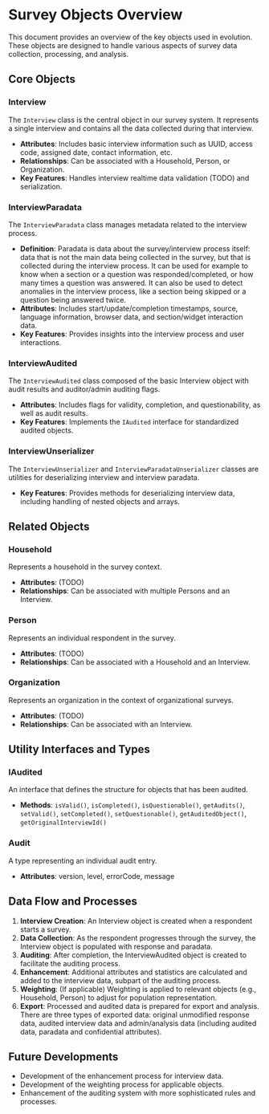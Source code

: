 # Survey Objects Overview

This document provides an overview of the key objects used in evolution. These objects are designed to handle various aspects of survey data collection, processing, and analysis.

## Core Objects

### Interview

The `Interview` class is the central object in our survey system. It represents a single interview and contains all the data collected during that interview.

- **Attributes**: Includes basic interview information such as UUID, access code, assigned date, contact information, etc.
- **Relationships**: Can be associated with a Household, Person, or Organization.
- **Key Features**: Handles interview realtime data validation (TODO) and serialization.

### InterviewParadata

The `InterviewParadata` class manages metadata related to the interview process.

- **Definition**: Paradata is data about the survey/interview process itself: data that is not the main data being collected in the survey, but that is collected during the interview process. It can be used for example to know when a section or a question was responded/completed, or how many times a question was answered. It can also be used to detect anomalies in the interview process, like a section being skipped or a question being answered twice.
- **Attributes**: Includes start/update/completion timestamps, source, language information, browser data, and section/widget interaction data.
- **Key Features**: Provides insights into the interview process and user interactions.

### InterviewAudited

The `InterviewAudited` class composed of the basic Interview object with audit results and auditor/admin auditing flags.

- **Attributes**: Includes flags for validity, completion, and questionability, as well as audit results.
- **Key Features**: Implements the `IAudited` interface for standardized audited objects.

### InterviewUnserializer

The `InterviewUnserializer` and `InterviewParadataUnserializer` classes are utilities for deserializing interview and interview paradata.

- **Key Features**: Provides methods for deserializing interview data, including handling of nested objects and arrays.

## Related Objects

### Household

Represents a household in the survey context.

- **Attributes**: (TODO)
- **Relationships**: Can be associated with multiple Persons and an Interview.

### Person

Represents an individual respondent in the survey.

- **Attributes**: (TODO)
- **Relationships**: Can be associated with a Household and an Interview.

### Organization

Represents an organization in the context of organizational surveys.

- **Attributes**: (TODO)
- **Relationships**: Can be associated with an Interview.

## Utility Interfaces and Types

### IAudited

An interface that defines the structure for objects that has been audited.

- **Methods**: `isValid()`, `isCompleted()`, `isQuestionable()`, `getAudits()`, `setValid()`, `setCompleted()`, `setQuestionable()`, `getAuditedObject()`, `getOriginalInterviewId()`

### Audit

A type representing an individual audit entry.

- **Attributes**: version, level, errorCode, message

## Data Flow and Processes

1. **Interview Creation**: An Interview object is created when a respondent starts a survey.
2. **Data Collection**: As the respondent progresses through the survey, the Interview object is populated with response and paradata.
3. **Auditing**: After completion, the InterviewAudited object is created to facilitate the auditing process.
4. **Enhancement**: Additional attributes and statistics are calculated and added to the interview data, subpart of the auditing process.
5. **Weighting**: (If applicable) Weighting is applied to relevant objects (e.g., Household, Person) to adjust for population representation.
6. **Export**: Processed and audited data is prepared for export and analysis. There are three types of exported data: original unmodified response data, audited interview data and admin/analysis data (including audited data, paradata and confidential attributes).

## Future Developments

- Development of the enhancement process for interview data.
- Development of the weighting process for applicable objects.
- Enhancement of the auditing system with more sophisticated rules and processes.
